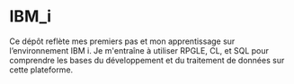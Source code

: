 # IBM_i
Ce dépôt reflète mes premiers pas et mon apprentissage sur l’environnement IBM i. Je m'entraîne à utiliser RPGLE, CL, et SQL pour comprendre les bases du développement et du traitement de données sur cette plateforme.
